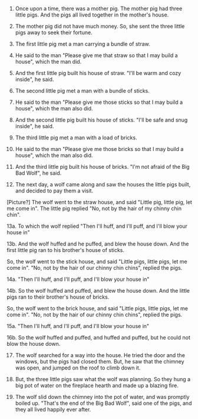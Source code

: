 1. Once upon a time, there was a mother pig.
   The mother pig had three little pigs.
   And the pigs all lived together in the mother's house.

2. The mother pig did not have much money.  So, she sent the three little pigs
   away to seek their fortune.

3. The first little pig met a man carrying a bundle of straw.

4. He said to the man "Please give me that straw so that I may build a house",
   which the man did.

5. And the first little pig built his house of straw.
   "I'll be warm and cozy inside", he said.

6. The second little pig met a man with a bundle of sticks.

7. He said to the man "Please give me those sticks so that I may build a house",
   which the man also did.

8. And the second little pig built his house of sticks.
   "I'll be safe and snug inside", he said.

9. The third little pig met a man with a load of bricks.

10. He said to the man "Please give me those bricks so that I may build a house",
    which the man also did.

11. And the third little pig built his house of bricks.
   "I'm not afraid of the Big Bad Wolf", he said.

12. The next day, a wolf came along and saw the houses the little pigs
    built, and decided to pay them a visit.

[Picture?]
The wolf went to the straw house, and said
"Little pig, little pig, let me come in".
The little pig replied "No, not by the hair of my chinny chin chin".

13a. To which the wolf replied "Then I'll huff, and I'll puff, and I'll
     blow your house in"

13b. And the wolf huffed and he puffed, and blew the house down.
     And the first little pig ran to his brother's house of sticks.

So, the wolf went to the stick house, and said
"Little pigs, little pigs, let me come in".
"No, not by the hair of our chinny chin chins", replied the pigs.

14a. "Then I'll huff, and I'll puff, and I'll blow your house in"

14b. So the wolf huffed and puffed, and blew the house down.
     And the little pigs ran to their brother's house of bricks.

So, the wolf went to the brick house, and said
"Little pigs, little pigs, let me come in".
"No, not by the hair of our chinny chin chins", replied the pigs.

15a. "Then I'll huff, and I'll puff, and I'll blow your house in"

16b. So the wolf huffed and puffed, and huffed and puffed, but he could not
     blow the house down.

17. The wolf searched for a way into the house.  He tried the door and the
    windows, but the pigs had closed them.  But, he saw that the chimney was
    open, and jumped on the roof to climb down it.

18. But, the three little pigs saw what the wolf was planning.  So they hung a
    big pot of water on the fireplace hearth and made up a blazing fire.

19. The wolf slid down the chimney into the pot of water, and was promptly
    boiled up. "That's the end of the Big Bad Wolf", said one of the pigs,
    and they all lived happily ever after.
